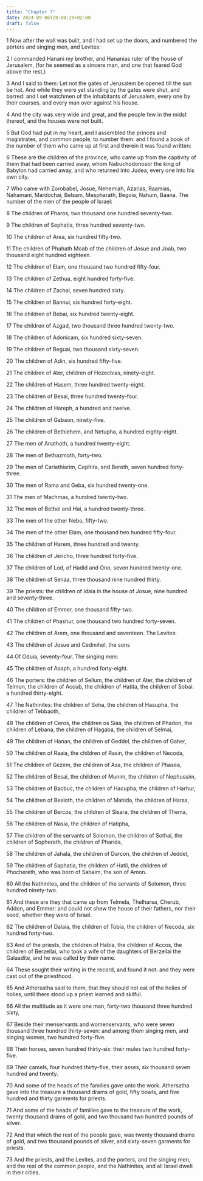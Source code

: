 ```yaml
---
title: "Chapter 7"
date: 2024-09-06T20:00:29+02:00
draft: false
---
```



1 Now after the wall was built, and I had set up the doors, and numbered the porters and singing men, and Levites:

2 I commanded Hanani my brother, and Hananias ruler of the house of Jerusalem, (for he seemed as a sincere man, and one that feared God above the rest,)

3 And I said to them: Let not the gates of Jerusalem be opened till the sun be hot. And while they were yet standing by the gates were shut, and barred: and I set watchmen of the inhabitants of Jerusalem, every one by their courses, and every man over against his house.

4 And the city was very wide and great, and the people few in the midst thereof, and the houses were not built.

5 But God had put in my heart, and I assembled the princes and magistrates, and common people, to number them: and I found a book of the number of them who came up at first and therein it was found written:

6 These are the children of the province, who came up from the captivity of them that had been carried away, whom Nabuchodonosor the king of Babylon had carried away, and who returned into Judea, every one into his own city.

7 Who came with Zorobabel, Josue, Nehemiah, Azarias, Raamias, Nahamani, Mardochai, Belsam, Mespharath, Begoia, Nahum, Baana. The number of the men of the people of Israel:

8 The children of Pharos, two thousand one hundred seventy-two.

9 The children of Sephatia, three hundred seventy-two.

10 The children of Area, six hundred fifty-two.

11 The children of Phahath Moab of the children of Josue and Joab, two thousand eight hundred eighteen.

12 The children of Elam, one thousand two hundred fifty-four.

13 The children of Zethua, eight hundred forty-five.

14 The children of Zachai, seven hundred sixty.

15 The children of Bannui, six hundred forty-eight.

16 The children of Bebai, six hundred twenty-eight.

17 The children of Azgad, two thousand three hundred twenty-two.

18 The children of Adonicam, six hundred sixty-seven.

19 The children of Beguai, two thousand sixty-seven.

20 The children of Adin, six hundred fifty-five.

21 The children of Ater, children of Hezechias, ninety-eight.

22 The children of Hasem, three hundred twenty-eight.

23 The children of Besai, three hundred twenty-four.

24 The children of Hareph, a hundred and twelve.

25 The children of Gabaon, ninety-five.

26 The children of Bethlehem, and Netupha, a hundred eighty-eight.

27 The men of Anathoth, a hundred twenty-eight.

28 The men of Bethazmoth, forty-two.

29 The men of Cariathiarim, Cephira, and Beroth, seven hundred forty-three.

30 The men of Rama and Geba, six hundred twenty-one.

31 The men of Machmas, a hundred twenty-two.

32 The men of Bethel and Hai, a hundred twenty-three.

33 The men of the other Nebo, fifty-two.

34 The men of the other Elam, one thousand two hundred fifty-four.

35 The children of Harem, three hundred and twenty.

36 The children of Jericho, three hundred forty-five.

37 The children of Lod, of Hadid and Ono, seven hundred twenty-one.

38 The children of Senaa, three thousand nine hundred thirty.

39 The priests: the children of Idaia in the house of Josue, nine hundred and seventy-three.

40 The children of Emmer, one thousand fifty-two.

41 The children of Phashur, one thousand two hundred forty-seven.

42 The children of Arem, one thousand and seventeen. The Levites:

43 The children of Josue and Cedmihel, the sons

44 Of Oduia, seventy-four. The singing men:

45 The children of Asaph, a hundred forty-eight.

46 The porters: the children of Sellum, the children of Ater, the children of Telmon, the children of Accub, the children of Hatita, the children of Sobai: a hundred thirty-eight.

47 The Nathinites: the children of Soha, the children of Hasupha, the children of Tebbaoth,

48 The children of Ceros, the children os Siaa, the children of Phadon, the children of Lebana, the children of Hagaba, the children of Selmai,

49 The children of Hanan, the children of Geddel, the children of Gaher,

50 The children of Raaia, the children of Rasin, the children of Necoda,

51 The children of Gezem, the children of Asa, the children of Phasea,

52 The children of Besai, the children of Munim, the children of Nephussim,

53 The children of Bacbuc, the children of Hacupha, the children of Harhur,

54 The children of Besloth, the children of Mahida, the children of Harsa,

55 The children of Bercos, the children of Sisara, the children of Thema,

56 The children of Nasia, the children of Hatipha,

57 The children of the servants of Solomon, the children of Sothai, the children of Sophereth, the children of Pharida,

58 The children of Jahala, the children of Darcon, the children of Jeddel,

59 The children of Saphatia, the children of Hatil, the children of Phochereth, who was born of Sabaim, the son of Amon.

60 All the Nathinites, and the children of the servants of Solomon, three hundred ninety-two.

61 And these are they that came up from Telmela, Thelharsa, Cherub, Addon, and Emmer: and could not shew the house of their fathers, nor their seed, whether they were of Israel.

62 The children of Dalaia, the children of Tobia, the children of Necoda, six hundred forty-two.

63 And of the priests, the children of Habia, the children of Accos, the children of Berzellai, who took a wife of the daughters of Berzellai the Galaadite, and he was called by their name.

64 These sought their writing in the record, and found it not: and they were cast out of the priesthood.

65 And Athersatha said to them, that they should not eat of the holies of holies, until there stood up a priest learned and skilful.

66 All the multitude as it were one man, forty-two thousand three hundred sixty,

67 Beside their menservants and womenservants, who were seven thousand three hundred thirty-seven: and among them singing men, and singing women, two hundred forty-five.

68 Their horses, seven hundred thirty-six: their mules two hundred forty-five.

69 Their camels, four hundred thirty-five, their asses, six thousand seven hundred and twenty.

70 And some of the heads of the families gave unto the work. Athersatha gave into the treasure a thousand drams of gold, fifty bowls, and five hundred and thirty garments for priests.

71 And some of the heads of families gave to the treasure of the work, twenty thousand drams of gold, and two thousand two hundred pounds of silver.

72 And that which the rest of the people gave, was twenty thousand drams of gold, and two thousand pounds of silver, and sixty-seven garments for priests.

73 And the priests, and the Levites, and the porters, and the singing men, and the rest of the common people, and the Nathinites, and all Israel dwelt in their cities.

